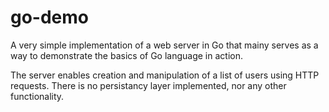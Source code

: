 # go-demo
A very simple implementation of a web server in Go that
mainy serves as a way to demonstrate the basics of Go
language in action.

The server enables creation and manipulation of a list
of users using HTTP requests. There is no persistancy
layer implemented, nor any other functionality.